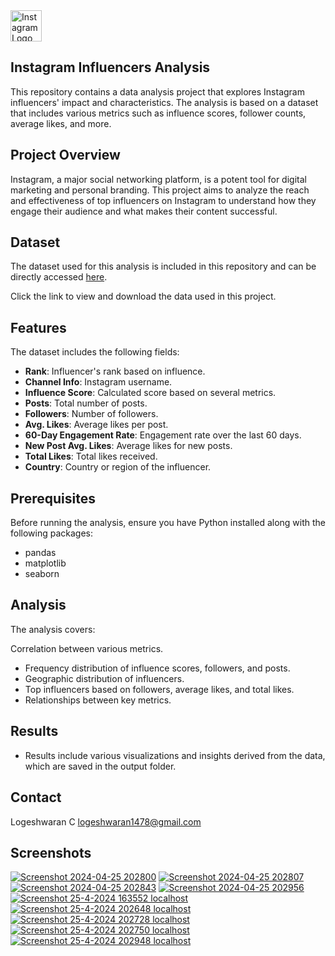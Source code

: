<img src="https://img.icons8.com/fluency/344/instagram-new.png" alt="Instagram Logo" width="50" height="50" style="vertical-align:right">

## Instagram Influencers Analysis


This repository contains a data analysis project that explores Instagram influencers' impact and characteristics. The analysis is based on a dataset that includes various metrics such as influence scores, follower counts, average likes, and more.

## Project Overview

Instagram, a major social networking platform, is a potent tool for digital marketing and personal branding. This project aims to analyze the reach and effectiveness of top influencers on Instagram to understand how they engage their audience and what makes their content successful.

## Dataset

The dataset used for this analysis is included in this repository and can be directly accessed [here](https://drive.google.com/drive/folders/1KEBUD0a_3DhR5dnbv0jdZqews-V75CIx).

Click the link to view and download the data used in this project.


## Features

The dataset includes the following fields:
- **Rank**: Influencer's rank based on influence.
- **Channel Info**: Instagram username.
- **Influence Score**: Calculated score based on several metrics.
- **Posts**: Total number of posts.
- **Followers**: Number of followers.
- **Avg. Likes**: Average likes per post.
- **60-Day Engagement Rate**: Engagement rate over the last 60 days.
- **New Post Avg. Likes**: Average likes for new posts.
- **Total Likes**: Total likes received.
- **Country**: Country or region of the influencer.



## Prerequisites
Before running the analysis, ensure you have Python installed along with the following packages:

- pandas
- matplotlib
- seaborn


## Analysis
The analysis covers:

Correlation between various metrics.
- Frequency distribution of influence scores, followers, and posts.
- Geographic distribution of influencers.
- Top influencers based on followers, average likes, and total likes.
- Relationships between key metrics.
## Results
- Results include various visualizations and insights derived from the data, which are saved in the output folder.

## Contact
 Logeshwaran C
 logeshwaran1478@gmail.com


## Screenshots

[![Screenshot 2024-04-25 202800](https://github.com/iamLogeshwaran5/Instagram_Influencers/blob/main/Screen_shots/Screenshot%202024-04-25%20202800.png)](https://github.com/iamLogeshwaran5/Instagram_Influencers/blob/main/Screen_shots/Screenshot%202024-04-25%20202800.png)
[![Screenshot 2024-04-25 202807](https://github.com/iamLogeshwaran5/Instagram_Influencers/blob/main/Screen_shots/Screenshot%202024-04-25%20202807.png)](https://github.com/iamLogeshwaran5/Instagram_Influencers/blob/main/Screen_shots/Screenshot%202024-04-25%20202807.png)
[![Screenshot 2024-04-25 202843](https://github.com/iamLogeshwaran5/Instagram_Influencers/blob/main/Screen_shots/Screenshot%202024-04-25%20202843.png)](https://github.com/iamLogeshwaran5/Instagram_Influencers/blob/main/Screen_shots/Screenshot%202024-04-25%20202843.png)
[![Screenshot 2024-04-25 202956](https://github.com/iamLogeshwaran5/Instagram_Influencers/blob/main/Screen_shots/Screenshot%202024-04-25%20202956.png)](https://github.com/iamLogeshwaran5/Instagram_Influencers/blob/main/Screen_shots/Screenshot%202024-04-25%20202956.png)
[![Screenshot 25-4-2024 163552 localhost](https://github.com/iamLogeshwaran5/Instagram_Influencers/blob/main/Screen_shots/Screenshot_25-4-2024_163552_localhost.jpeg)](https://github.com/iamLogeshwaran5/Instagram_Influencers/blob/main/Screen_shots/Screenshot_25-4-2024_163552_localhost.jpeg)
[![Screenshot 25-4-2024 202648 localhost](https://github.com/iamLogeshwaran5/Instagram_Influencers/blob/main/Screen_shots/Screenshot_25-4-2024_202648_localhost.jpeg)](https://github.com/iamLogeshwaran5/Instagram_Influencers/blob/main/Screen_shots/Screenshot_25-4-2024_202648_localhost.jpeg)
[![Screenshot 25-4-2024 202728 localhost](https://github.com/iamLogeshwaran5/Instagram_Influencers/blob/main/Screen_shots/Screenshot_25-4-2024_202728_localhost.jpeg)](https://github.com/iamLogeshwaran5/Instagram_Influencers/blob/main/Screen_shots/Screenshot_25-4-2024_202728_localhost.jpeg)
[![Screenshot 25-4-2024 202750 localhost](https://github.com/iamLogeshwaran5/Instagram_Influencers/blob/main/Screen_shots/Screenshot_25-4-2024_202750_localhost.jpeg)](https://github.com/iamLogeshwaran5/Instagram_Influencers/blob/main/Screen_shots/Screenshot_25-4-2024_202750_localhost.jpeg)
[![Screenshot 25-4-2024 202948 localhost](https://github.com/iamLogeshwaran5/Instagram_Influencers/blob/main/Screen_shots/Screenshot_25-4-2024_202948_localhost.jpeg)](https://github.com/iamLogeshwaran5/Instagram_Influencers/blob/main/Screen_shots/Screenshot_25-4-2024_202948_localhost.jpeg)





